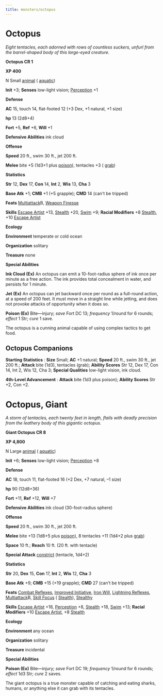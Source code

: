```yaml
---
title: monsters/octopus
---
```

# Octopus

_Eight tentacles, each adorned with rows of countless suckers, unfurl from the barrel-shaped body of this large-eyed creature._

**Octopus CR 1**

**XP 400**

N Small [animal](creatureTypes#_animal) ( [aquatic](creatureTypes#_aquatic-subtype))

**Init** +3; **Senses** low-light vision; [Perception](../skills/perception#_perception) +1

**Defense**

**AC** 15, touch 14, flat-footed 12 (+3 Dex, +1 natural, +1 size)

**hp** 13 (2d8+4)

**Fort** +5, **Ref** +6, **Will** +1

**Defensive Abilities** ink cloud

**Offense**

**Speed** 20 ft., swim 30 ft., jet 200 ft.

**Melee** bite +5 (1d3+1 plus [poison](universalMonsterRules#_poison)), tentacles +3 ( [grab](universalMonsterRules#_grab))

**Statistics**

**Str** 12, **Dex** 17, **Con** 14, **Int** 2, **Wis** 13, **Cha** 3

**Base Atk** +1; **CMB** +1 (+5 grapple); **CMD** 14 (can't be tripped)

**Feats** [Multiattack](monsterFeats#_multiattack)B, [Weapon Finesse](../feats#_weapon-finesse)

**Skills** [Escape Artist](../skills/escapeArtist#_escape-artist) +13, [Stealth](../skills/stealth#_stealth) +20, [Swim](../skills/swim#_swim) +9; **Racial Modifiers** +8 [Stealth](../skills/stealth#_stealth), +10 [Escape Artist](../skills/escapeArtist#_escape-artist)

**Ecology**

**Environment** temperate or cold ocean

**Organization** solitary

**Treasure** none

**Special Abilities**

**Ink Cloud (Ex)** An octopus can emit a 10-foot-radius sphere of ink once per minute as a free action. The ink provides total concealment in water, and persists for 1 minute.

**Jet (Ex)** An octopus can jet backward once per round as a full-round action, at a speed of 200 feet. It must move in a straight line while jetting, and does not provoke attacks of opportunity when it does so.

**Poison (Ex)** Bite—injury; _save_ Fort DC 13; _frequency_ 1/round for 6 rounds; _effect_ 1 Str; _cure_ 1 save.

The octopus is a cunning animal capable of using complex tactics to get food.

## Octopus Companions

**Starting Statistics** : **Size** Small; **AC** +1 natural; **Speed** 20 ft., swim 30 ft., jet 200 ft.; **Attack** bite (1d3), tentacles (grab); **Ability Scores** Str 12, Dex 17, Con 14, Int 2, Wis 12, Cha 3; **Special Qualities** low-light vision, ink cloud.

**4th-Level Advancement** : **Attack** bite (1d3 plus poison); **Ability Scores** Str +2, Con +2.

# Octopus, Giant

_A storm of tentacles, each twenty feet in length, flails with deadly precision from the leathery body of this gigantic octopus._

**Giant Octopus CR 8**

**XP 4,800**

N Large [animal](creatureTypes#_animal) ( [aquatic](creatureTypes#_aquatic-subtype))

**Init** +6; **Senses** low-light vision; [Perception](../skills/perception#_perception) +8

**Defense**

**AC** 18, touch 11, flat-footed 16 (+2 Dex, +7 natural, –1 size)

**hp** 90 (12d8+36)

**Fort** +11, **Ref** +12, **Will** +7

**Defensive Abilities** ink cloud (30-foot-radius sphere)

**Offense**

**Speed** 20 ft., swim 30 ft., jet 200 ft.

**Melee** bite +13 (1d8+5 plus [poison](universalMonsterRules#_poison)), 8 tentacles +11 (1d4+2 plus [grab](universalMonsterRules#_grab))

**Space** 10 ft.; **Reach** 10 ft. (20 ft. with tentacle)

**Special Attack** [constrict](universalMonsterRules#_constrict) (tentacle, 1d4+2)

**Statistics**

**Str** 20, **Dex** 15, **Con** 17, **Int** 2, **Wis** 12, **Cha** 3

**Base Atk** +9; **CMB** +15 (+19 grapple); **CMD** 27 (can't be tripped)

**Feats** [Combat Reflexes](../feats#_combat-reflexes), [Improved Initiative](../feats#_improved-initiative), [Iron Will](../feats#_iron-will), [Lightning Reflexes](../feats#_lightning-reflexes), [Multiattack](monsterFeats#_multiattack)B, [Skill Focus](../feats#_skill-focus) ( [Stealth](../skills/stealth#_stealth)), [Stealthy](../feats#_stealthy)

**Skills** [Escape Artist](../skills/escapeArtist#_escape-artist) +18, [Perception](../skills/perception#_perception) +8, [Stealth](../skills/stealth#_stealth) +18, [Swim](../skills/swim#_swim) +13; **Racial Modifiers** +10 [Escape Artist](../skills/escapeArtist#_escape-artist), +8 [Stealth](../skills/stealth#_stealth)

**Ecology**

**Environment** any ocean

**Organization** solitary

**Treasure** incidental

**Special Abilities**

**Poison (Ex)** Bite—injury; _save_ Fort DC 19; _frequency_ 1/round for 6 rounds; _effect_ 1d3 Str; _cure_ 2 saves.

The giant octopus is a true monster capable of catching and eating sharks, humans, or anything else it can grab with its tentacles.

